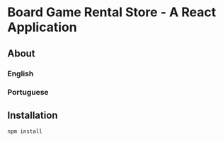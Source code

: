 # Board Game Rental Store - A React Application

## About

### English

### Portuguese

## Installation

```
npm install
```
